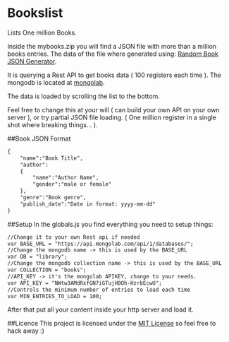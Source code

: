 # Bookslist
Lists One million Books.

Inside the mybooks.zip you will find a JSON file with more than a million books entries. The data of the file where generated using: [Random Book JSON Generator](https://github.com/hugoruivo/randombookjsongenerator).

It is querying a Rest API to get books data ( 100 registers each time ). The mongodb is located at [mongolab](https://mongolab.com/).

The data is loaded by scrolling the list to the bottom.

Feel free to change this at your will ( can build your own API on your own server ), or try partial JSON file loading. ( One million register in a single shot where breaking things... ).

##Book JSON Format
```html
{
	"name":"Book Title",
	"author":
	{
		"name":"Author Name",
		"gender":"male or female"
	},
	"genre":"Book genre",
	"publish_date":"Date in format: yyyy-mm-dd"
}
```

##Setup
In the globals.js you find everything you need to setup things:
```html
//Change it to your own Rest api if needed
var BASE_URL = "https://api.mongolab.com/api/1/databases/";
//Change the mongodb name -> this is used by the BASE_URL
var DB = "library";
//Change the mongodb collection name -> this is used by the BASE_URL
var COLLECTION = "books";
//API_KEY -> it's the mongolab APIKEY, change to your needs.
var API_KEY = "NWtw3AMdRxfGN7iGTujH0Oh-HzrbEcwU";
//Controls the minimum number of entries to load each time
var MIN_ENTRIES_TO_LOAD = 100;
```
After that put all your content inside your http server and load it.

##Licence
This project is licensed under the [MIT License](http://en.wikipedia.org/wiki/MIT_License) so feel free to hack away :)
